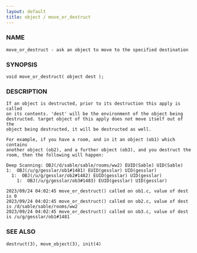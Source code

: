 ```yaml
---
layout: default
title: object / move_or_destruct
---
```


### NAME

    move_or_destruct - ask an object to move to the specified destination

### SYNOPSIS

    void move_or_destruct( object dest );

### DESCRIPTION

    If an object is destructed, prior to its destruction this apply is called
    on its contents. 'dest' will be the environment of the object being
    destructed. target object of this apply does not move itself out of the
    object being destructed, it will be destructed as well.

    For example, if you have a room, and in it an object (ob1) which contains
    another object (ob2), and a further object (ob3), and you destruct the
    room, then the following will happen:

    Deep Scanning: OBJ(/d/sable/sable/rooms/ww2) EUID(Sable) UID(Sable)
    1:  OBJ(/u/g/gesslar/ob1#1481) EUID(gesslar) UID(gesslar)
      1:  OBJ(/u/g/gesslar/ob2#1482) EUID(gesslar) UID(gesslar)
        1:  OBJ(/u/g/gesslar/ob3#1483) EUID(gesslar) UID(gesslar)

    2023/09/24 04:02:45 move_or_destruct() called on ob1.c, value of dest is 0
    2023/09/24 04:02:45 move_or_destruct() called on ob2.c, value of dest is /d/sable/sable/rooms/ww2
    2023/09/24 04:02:45 move_or_destruct() called on ob3.c, value of dest is /u/g/gesslar/ob1#1481
### SEE ALSO

    destruct(3), move_object(3), init(4)
